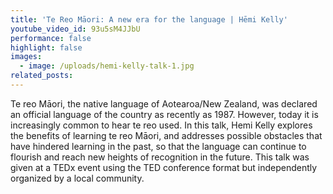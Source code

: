 ```yaml
---
title: 'Te Reo Māori: A new era for the language | Hēmi Kelly'
youtube_video_id: 93u5sM4JJbU
performance: false
highlight: false
images:
  - image: /uploads/hemi-kelly-talk-1.jpg
related_posts:
---
```


Te reo Māori, the native language of Aotearoa/New Zealand, was declared an official language of the country as recently as 1987. However, today it is increasingly common to hear te reo used. In this talk, Hemi Kelly explores the benefits of learning te reo Māori, and addresses possible obstacles that have hindered learning in the past, so that the language can continue to flourish and reach new heights of recognition in the future. This talk was given at a TEDx event using the TED conference format but independently organized by a local community.